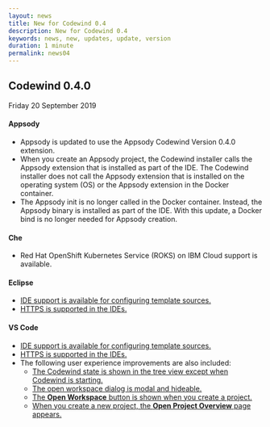 ```yaml
---
layout: news
title: New for Codewind 0.4
description: New for Codewind 0.4
keywords: news, new, updates, update, version
duration: 1 minute
permalink: news04
---
```


## Codewind 0.4.0
Friday 20 September 2019

#### Appsody
- Appsody is updated to use the Appsody Codewind Version 0.4.0 extension.
- When you create an Appsody project, the Codewind installer calls the Appsody extension that is installed as part of the IDE. The Codewind installer does not call the Appsody extension that is installed on the operating system (OS) or the Appsody extension in the Docker container.
- The Appsody init is no longer called in the Docker container. Instead, the Appsody binary is installed as part of the IDE. With this update, a Docker bind is no longer needed for Appsody creation.

#### Che
- Red Hat OpenShift Kubernetes Service (ROKS) on IBM Cloud support is available.

#### Eclipse
- [IDE support is available for configuring template sources.](https://github.com/eclipse/codewind/issues/32)
- [HTTPS is supported in the IDEs.](https://github.com/eclipse/codewind/issues/408)

#### VS Code
- [IDE support is available for configuring template sources.](https://github.com/eclipse/codewind/issues/32)
- [HTTPS is supported in the IDEs.](https://github.com/eclipse/codewind/issues/408)
- The following user experience improvements are also included:
  - [The Codewind state is shown in the tree view except when Codewind is starting.](https://github.com/eclipse/codewind/issues/156)
  - [The open workspace dialog is modal and hideable.](https://github.com/eclipse/codewind/issues/152)
  - [The **Open Workspace** button is shown when you create a project.](https://github.com/eclipse/codewind/issues/151)
  - [When you create a new project, the **Open Project Overview** page appears.](https://github.com/eclipse/codewind/issues/160)


